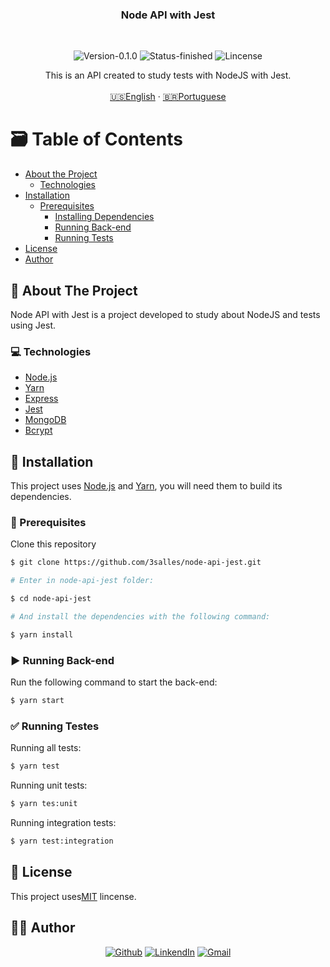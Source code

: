 <h3 align="center">Node API with Jest</h3>
</br> 

<p align="center">
    <img src="https://img.shields.io/static/v1?label=Version&message=0.1.0&color=7159c1" alt="Version-0.1.0" />
      <img src="https://img.shields.io/static/v1?label=Status&message=Finished&color=brightgreen" alt="Status-finished" />
      <img src="https://img.shields.io/static/v1?label=Lincense&message=MIT&color=0000ff " alt="Lincense" />
</p>

<p align="center">
  This is an API created to study tests with NodeJS with Jest.
  <br />
  <br />
  <a href="README.md">🇺🇸English</a>
   ·
  <a href="README-pt.md">🇧🇷Portuguese</a>
</p>

<!-- TABLE OF CONTENTS -->
# :card_file_box: Table of Contents
* [About the Project](#book-about-the-project)
  * [Technologies](#computer-technologies)
* [Installation](#bricks-installation)
  * [Prerequisites](#construction-prerequisites)
    * [Installing Dependencies](#construction-installing-dependencies)
    * [Running Back-end](#arrow_forward-running-back-end)
    * [Running Tests](#white_check_mark-running-tests)
* [License](#page_facing_up-license)
* [Author](#woman_technologist-author)

## :book: About The Project

Node API with Jest is a project developed to study about NodeJS and tests using Jest.

### :computer: Technologies

* [Node.js](https://nodejs.org/en/)
* [Yarn](https://yarnpkg.com)
* [Express](https://expressjs.com)
* [Jest](https://jestjs.io)
* [MongoDB](https://www.mongodb.com)
* [Bcrypt](https://www.npmjs.com/package/bcrypt)

## :bricks: Installation


This project uses [Node.js](https://nodejs.org/en/) and [Yarn](https://yarnpkg.com), you will need them to build its dependencies.


### :construction: Prerequisites

Clone this repository

```bash
$ git clone https://github.com/3salles/node-api-jest.git

# Enter in node-api-jest folder:

$ cd node-api-jest

# And install the dependencies with the following command:

$ yarn install
```

### :arrow_forward: Running Back-end

Run the following command to start the back-end:

```bash
$ yarn start
```

### :white_check_mark: Running Testes

Running all tests:

```bash
$ yarn test
```

Running unit tests:

```bash
$ yarn tes:unit
```

Running integration tests:

```bash
$ yarn test:integration
```

## :page_facing_up: License

This project uses[MIT](https://github.com/3salles/node-book/blob/master/LICENSE.md) lincense.

## ‍:woman_technologist: Author

<p align="center">
  <a href="https://github.com/3salles"><img src="https://img.shields.io/badge/-Github-000?style=flat-square&logo=Github&logoColor=white&link=https://github.com/3salles" alt="Github" /></a>
  <a href="https://www.linkedin.com/in/beatriz-salles-b701a31a6/"><img src="https://img.shields.io/badge/-LinkedIn-blue?style=flat-square&logo=Linkedin&logoColor=white&link=https://www.linkedin.com/in/beatriz-salles-b701a31a6" alt="LinkendIn" /></a>
  <a href="mailto:beatrizsallesss@gmail.com"><img src="https://img.shields.io/badge/-Gmail-c14438?style=flat-square&logo=Gmail&logoColor=white&link=mailto:beatrizsallesss@gmail.com" alt="Gmail" /></a>

